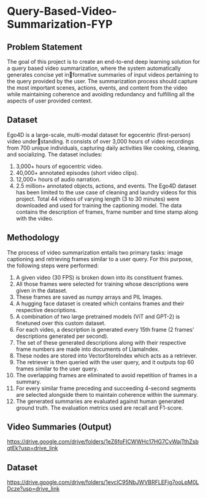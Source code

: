 # Query-Based-Video-Summarization-FYP

## Problem Statement
The goal of this project is to create an end-to-end deep learning solution for a query based video summarization, where the system automatically generates concise yet informative summaries of input videos pertaining to the query provided by the user. The summarization process should capture the most important scenes, actions, events, and content from the video while maintaining coherence and avoiding redundancy and
fulfilling all the aspects of user provided context.

## Dataset
Ego4D is a large-scale, multi-modal dataset for egocentric (first-person) video understanding. It consists of over 3,000 hours of video recordings from 700 unique individuals, capturing daily activities like cooking, cleaning, and socializing. The dataset includes:
1. 3,000+ hours of egocentric video.
2. 40,000+ annotated episodes (short video clips).
3. 12,000+ hours of audio narration.
4. 2.5 million+ annotated objects, actions, and events.
The Ego4D dataset has been limited to the use case of cleaning and laundry videos for this project. Total 44 videos of varying length (3 to 30 minutes) were downloaded and used for training the captioning model.
The data contains the description of frames, frame number and time stamp along with the video.

## Methodology
The process of video summarization entails two primary tasks: image captioning and retrieving frames similar to a user query. For this purpose, the following steps were performed:
1. A given video (30 FPS) is broken down into its constituent frames.
2. All those frames were selected for training whose descriptions were given in the dataset.
3. These frames are saved as numpy arrays and PIL Images.
4. A hugging face dataset is created which contains frames and their respective descriptions.
5. A combination of two large pretrained models (ViT and GPT-2) is finetuned over this custom dataset.
6. For each video, a description is generated every 15th frame (2 frames’ descriptions generated per second).
7. The set of these generated descriptions along with their respective frame numbers are made into documents of LlamaIndex.
8. These nodes are stored into VectorStoreIndex which acts as a retriever.
9. The retriever is then queried with the user query, and it outputs top 60 frames similar to the user query.
10. The overlapping frames are eliminated to avoid repetition of frames in a summary.
11. For every similar frame preceding and succeeding 4-second segments are selected alongside them to maintain coherence within the summary.
12. The generated summaries are evaluated against human generated ground truth. The evaluation metrics used are recall and F1-score.

## Video Summaries (Output)
https://drive.google.com/drive/folders/1eZ6foFICWWHc17HG7CyWajTthZsbqtEk?usp=drive_link

## Dataset
https://drive.google.com/drive/folders/1evcIC95NbJWVBRFLEFjg7ooLpM0LDcze?usp=drive_link
